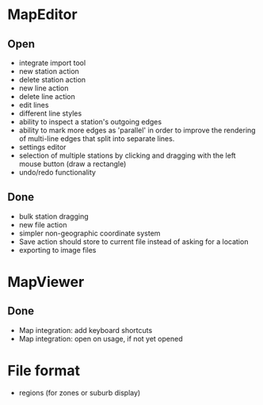# MapEditor

## Open
* integrate import tool
* new station action
* delete station action
* new line action
* delete line action
* edit lines
* different line styles
* ability to inspect a station's outgoing edges
* ability to mark more edges as 'parallel' in order to improve the rendering
  of multi-line edges that split into separate lines.
* settings editor
* selection of multiple stations by clicking and dragging with the left
  mouse button (draw a rectangle)
* undo/redo functionality

## Done
* bulk station dragging
* new file action
* simpler non-geographic coordinate system
* Save action should store to current file instead of asking
  for a location
* exporting to image files

# MapViewer

## Done
* Map integration: add keyboard shortcuts
* Map integration: open on usage, if not yet opened

# File format

* regions (for zones or suburb display)
